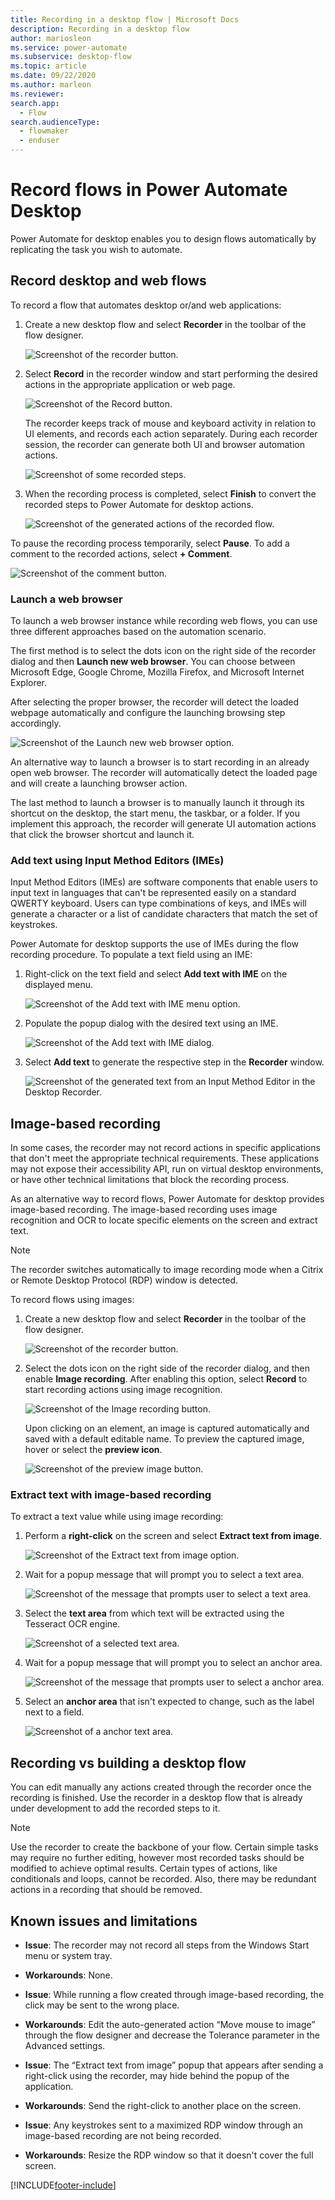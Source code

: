 ```yaml
---
title: Recording in a desktop flow | Microsoft Docs
description: Recording in a desktop flow
author: mariosleon
ms.service: power-automate
ms.subservice: desktop-flow
ms.topic: article
ms.date: 09/22/2020
ms.author: marleon
ms.reviewer: 
search.app: 
  - Flow
search.audienceType: 
  - flowmaker
  - enduser
---
```

# Record flows in Power Automate Desktop

Power Automate for desktop enables you to design flows automatically by replicating the task you wish to automate. 

## Record desktop and web flows

To record a flow that automates desktop or/and web applications:

1. Create a new desktop flow and select **Recorder** in the toolbar of the flow designer.

    ![Screenshot of the recorder button.](./media/recording-flow/recorder-button.png)

1. Select **Record** in the recorder window and start performing the desired actions in the appropriate application or web page.

    ![Screenshot of the Record button.](./media/recording-flow/record-button.png)

    The recorder keeps track of mouse and keyboard activity in relation to UI elements, and records each action separately. During each recorder session, the recorder can generate both UI and browser automation actions.

    ![Screenshot of some recorded steps.](./media/recording-flow/recorded-steps.png)

1. When the recording process is completed, select **Finish** to convert the recorded steps to Power Automate for desktop actions.

    ![Screenshot of the generated actions of the recorded flow.](./media/recording-flow/recorded-flow.png)

To pause the recording process temporarily, select **Pause**. To add a comment to the recorded actions, select **+ Comment**.

![Screenshot of the comment button.](./media/recording-flow/comment-button.png)

### Launch a web browser

To launch a web browser instance while recording web flows, you can use three different approaches based on the automation scenario. 

The first method is to select the dots icon on the right side of the recorder dialog and then **Launch new web browser**. You can choose between Microsoft Edge, Google Chrome, Mozilla Firefox, and Microsoft Internet Explorer. 

After selecting the proper browser, the recorder will detect the loaded webpage automatically and configure the launching browsing step accordingly. 

![Screenshot of the Launch new web browser option.](./media/recording-flow/launch-new-web-browser-option.png)

An alternative way to launch a browser is to start recording in an already open web browser. The recorder will automatically detect the loaded page and will create a launching browser action.

The last method to launch a browser is to manually launch it through its shortcut on the desktop, the start menu, the taskbar, or a folder. If you implement this approach, the recorder will generate UI automation actions that click the browser shortcut and launch it. 

### Add text using Input Method Editors (IMEs)

Input Method Editors (IMEs) are software components that enable users to input text in languages that can't be represented easily on a standard QWERTY keyboard. Users can type combinations of keys, and IMEs will generate a character or a list of candidate characters that match the set of keystrokes.

Power Automate for desktop supports the use of IMEs during the flow recording procedure. To populate a text field using an IME:

1. Right-click on the text field and select **Add text with IME** on the displayed menu.

    ![Screenshot of the Add text with IME menu option.](./media/recording-flow/add-text-with-ime-option.png)

1. Populate the popup dialog with the desired text using an IME.

    ![Screenshot of the Add text with IME dialog.](./media/recording-flow/add-text-with-ime-dialog.png)

1. Select **Add text** to generate the respective step in the **Recorder** window.

    ![Screenshot of the generated text from an Input Method Editor in the Desktop Recorder.](./media/recording-flow/ime-text-desktop-recorder.png)

## Image-based recording

In some cases, the recorder may not record actions in specific applications that don't meet the appropriate technical requirements. These applications may not expose their accessibility API, run on virtual desktop environments, or have other technical limitations that block the recording process.

As an alternative way to record flows, Power Automate for desktop provides image-based recording. The image-based recording uses image recognition and OCR to locate specific elements on the screen and extract text.

> [!NOTE]
> The recorder switches automatically to image recording mode when a Citrix or Remote Desktop Protocol (RDP) window is detected.

To record flows using images:

1. Create a new desktop flow and select **Recorder** in the toolbar of the flow designer.

    ![Screenshot of the recorder button.](./media/recording-flow/recorder-button.png)

1. Select the dots icon on the right side of the recorder dialog, and then enable **Image recording**. After enabling this option, select **Record** to start recording actions using image recognition.

    ![Screenshot of the Image recording button.](./media/recording-flow/image-recording-button.png)

     Upon clicking on an element, an image is captured automatically and saved with a default editable name. To preview the captured image, hover or select the **preview icon**. 

    ![Screenshot of the preview image button.](./media/recording-flow/preview-image-button.png)

### Extract text with image-based recording

To extract a text value while using image recording:

1. Perform a **right-click** on the screen and select **Extract text from image**.

    ![Screenshot of the Extract text from image option.](./media/recording-flow/extract-text-from-image-option.png)

1. Wait for a popup message that will prompt you to select a text area.

    ![Screenshot of the message that prompts user to select a text area.](./media/recording-flow/text-area-message.png)

1. Select the **text area** from which text will be extracted using the Tesseract OCR engine.

    ![Screenshot of a selected text area.](./media/recording-flow/text-area.png)

1. Wait for a popup message that will prompt you to select an anchor area.

    ![Screenshot of the message that prompts user to select a anchor area.](./media/recording-flow/anchor-area-message.png)

1. Select an **anchor area** that isn't expected to change, such as the label next to a field.

    ![Screenshot of a anchor text area.](./media/recording-flow/anchor-area.png)

 ## Recording vs building a desktop flow

You can edit manually any actions created through the recorder once the recording is finished. Use the recorder in a desktop flow that is already under development to add the recorded steps to it.

> [!NOTE]
> Use the recorder to create the backbone of your flow. Certain simple tasks may require no further editing, however most recorded tasks should be modified to achieve optimal results. Certain types of actions, like conditionals and loops, cannot be recorded. Also, there may be redundant actions in a recording that should be removed.

## Known issues and limitations

- **Issue**: The recorder may not record all steps from the Windows Start menu or system tray.

- **Workarounds**: None.

- **Issue**: While running a flow created through image-based recording, the click may be sent to the wrong place. 

- **Workarounds**: Edit the auto-generated action “Move mouse to image” through the flow designer and decrease the Tolerance parameter in the Advanced settings.

- **Issue**: The “Extract text from image” popup that appears after sending a right-click using the recorder, may hide behind the popup of the application.

- **Workarounds**: Send the right-click to another place on the screen.

- **Issue**: Any keystrokes sent to a maximized RDP window through an image-based recording are not being recorded.

- **Workarounds**: Resize the RDP window so that it doesn't cover the full screen.

[!INCLUDE[footer-include](../includes/footer-banner.md)]